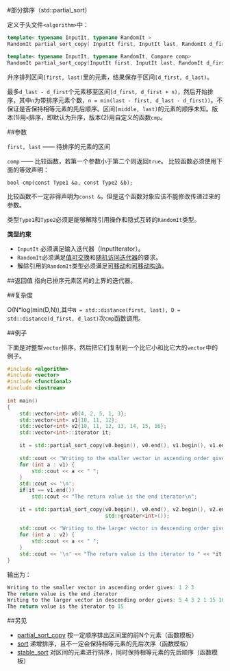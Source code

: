 #部分排序（std::partial_sort）

定义于头文件`<algorithm>`中：

```C++
template< typename InputIt, typename RandomIt >
RandomIt partial_sort_copy( InputIt first, InputIt last, RandomIt d_first, RandomIt d_last );    (1)
```
```C++
template< typename InputIt, typename RandomIt, Compare comp>
RandomIt partial_sort_copy(InputIt first, InputIt last, RandomIt d_first, RandomIt d_last, Compare comp );       (2)
```

升序排列区间`[first, last)`里的元素，结果保存于区间`[d_first, d_last)`。

最多`d_last - d_first`个元素移至区间`[d_first, d_first + n)`，然后开始排序，其中`n`为带排序元素个数，`n = min(last - first, d_last - d_first))`。不保证是否保持相等元素的先后顺序。区间`[middle, last)`的元素的顺序未知。版本(1)用`<`排序，即默认为升序，版本(2)用自定义的函数`cmp`。

##参数

`first, last` —— 待排序的元素的区间

`comp` —— 比较函数，若第一个参数小于第二个则返回`true`。
       比较函数必须使用下面的等效声明：

`bool cmp(const Type1 &a, const Type2 &b);`

比较函数不一定非得声明为`const &`，但是这个函数对象应该不能修改传递过来的参数。

类型`Type1`和`Type2`必须是能够解除引用操作和隐式互转的`RandomIt`类型。

**类型约束**
- `InputIt` 必须满足输入迭代器（InputIterator）。
- `RandomIt`必须满足[值可交换](../concept/ValueSwappable.md)和[随机访问迭代器](http://en.cppreference.com/w/cpp/concept/RandomAccessIterator)的要求。
- 解除引用的`RandomIt`类型必须满足[可移动](../concept/MoveAssignable.md)和[可移动构造](../concept/MoveConstructible.md)。

##返回值
指向已排序元素区间的上界的迭代器。

##复杂度

O(N*log(min(D,N)),其中`N = std::distance(first, last), D = std::distance(d_first, d_last)`次`cmp`函数调用。

##例子

下面是对整型`vector`排序，然后把它们复制到一个比它小和比它大的`vector`中的例子。

```C++
#include <algorithm>
#include <vector>
#include <functional>
#include <iostream>
 
int main()
{
    std::vector<int> v0{4, 2, 5, 1, 3};
    std::vector<int> v1{10, 11, 12};
    std::vector<int> v2{10, 11, 12, 13, 14, 15, 16};
    std::vector<int>::iterator it;
 
    it = std::partial_sort_copy(v0.begin(), v0.end(), v1.begin(), v1.end());
 
    std::cout << "Writing to the smaller vector in ascending order gives: ";
    for (int a : v1) {
        std::cout << a << " ";
    }
    std::cout << '\n';
    if(it == v1.end())
        std::cout << "The return value is the end iterator\n";
 
    it = std::partial_sort_copy(v0.begin(), v0.end(), v2.begin(), v2.end(), 
                                std::greater<int>());
 
    std::cout << "Writing to the larger vector in descending order gives: ";
    for (int a : v2) {
        std::cout << a << " ";
    }
    std::cout << '\n' << "The return value is the iterator to " << *it << '\n';
}
```

输出为：

```C++
Writing to the smaller vector in ascending order gives: 1 2 3
The return value is the end iterator
Writing to the larger vector in descending order gives: 5 4 3 2 1 15 16
The return value is the iterator to 15
```

##另见

- [partial_sort_copy](partial_sort_copy.md)   按一定顺序排出区间里的前N个元素（函数模板）
- [sort](stable_sort.md)     递增排序，且不一定会保持相等元素的先后次序（函数模板）
- [stable_sort](stable_sort.md)    对区间的元素进行排序，同时保持相等元素的先后顺序（函数模板）
